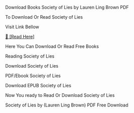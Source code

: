 Download Books Society of Lies by Lauren Ling Brown PDF

To Download Or Read Society of Lies

Visit Link Bellow

[📖 [Read Here]](https://eibooknade.web.app/garbagegloria/202102003-society-of-lies)

Here You Can Download Or Read Free Books

Reading Society of Lies

Download Society of Lies

PDF/Ebook Society of Lies

Download EPUB Society of Lies

Now You ready to Read Or Download Society of Lies

Society of Lies by (Lauren Ling Brown) PDF Free Download
